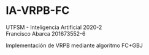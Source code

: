 # IA-VRPB-FC

UTFSM - Inteligencia Artificial 2020-2  
Francisco Abarca 201673552-6  

Implementación de VRPB mediante algoritmo FC+GBJ
